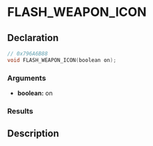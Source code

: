 # FLASH_WEAPON_ICON

## Declaration
```cpp
// 0x796A6B88
void FLASH_WEAPON_ICON(boolean on);
```

### Arguments
- **boolean:** on

### Results

## Description

